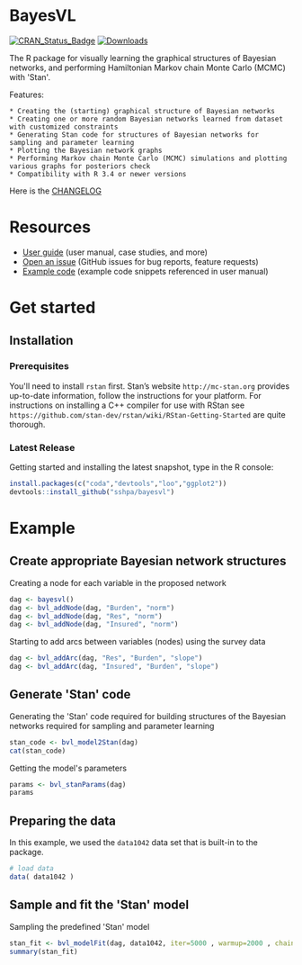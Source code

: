 BayesVL
==========

<!-- badges: start -->
[![CRAN\_Status\_Badge](http://www.r-pkg.org/badges/version/bayesvl?color=blue)](http://cran.r-project.org/package=bayesvl)
[![Downloads](http://cranlogs.r-pkg.org/badges/bayesvl?color=blue)](http://cran.rstudio.com/package=bayesvl)
<!-- badges: end -->

The R package for visually learning the graphical structures of Bayesian networks, and performing Hamiltonian Markov chain Monte Carlo (MCMC) with 'Stan'.

Features:

    * Creating the (starting) graphical structure of Bayesian networks
    * Creating one or more random Bayesian networks learned from dataset with customized constraints
    * Generating Stan code for structures of Bayesian networks for sampling and parameter learning
    * Plotting the Bayesian network graphs 
    * Performing Markov chain Monte Carlo (MCMC) simulations and plotting various graphs for posteriors check
    * Compatibility with R 3.4 or newer versions

Here is the [CHANGELOG](https://github.com/sshpa/baysvl/blob/master/CHANGELOG.md)

# Resources

* [User guide](https://osf.io/w5dx6/) (user manual, case studies, and more)
* [Open an issue](https://github.com/sshpa/bayesvl/issues) (GitHub issues for bug reports, feature requests)
* [Example code](https://github.com/sshpa/bayesvl/tree/master/examples) (example code snippets referenced in user manual)

# Get started

## Installation
### Prerequisites
You'll need to install ``rstan`` first. Stan’s website ``http://mc-stan.org`` provides up-to-date information, follow the instructions for your platform. For instructions on installing a C++ compiler for use with RStan see ``https://github.com/stan-dev/rstan/wiki/RStan-Getting-Started`` are quite thorough.

### Latest Release

Getting started and installing the latest snapshot, type in the R console:

```r
install.packages(c("coda","devtools","loo","ggplot2"))
devtools::install_github("sshpa/bayesvl")
```

# Example

## Create appropriate Bayesian network structures

Creating a node for each variable in the proposed network

```r
dag <- bayesvl()
dag <- bvl_addNode(dag, "Burden", "norm")
dag <- bvl_addNode(dag, "Res", "norm")
dag <- bvl_addNode(dag, "Insured", "norm")
```

Starting to add arcs between variables (nodes) using the survey data

```r
dag <- bvl_addArc(dag, "Res", "Burden", "slope")
dag <- bvl_addArc(dag, "Insured", "Burden", "slope")
```

## Generate 'Stan' code

Generating the 'Stan' code required for building structures of the Bayesian networks required for sampling and parameter learning

```r
stan_code <- bvl_model2Stan(dag)
cat(stan_code)
```

Getting the model's parameters

```r
params <- bvl_stanParams(dag)
params
```

## Preparing the data

In this example, we used the ``data1042`` data set that is built-in to the package.

```r
# load data
data( data1042 )
```

## Sample and fit the 'Stan' model

Sampling the predefined 'Stan' model

```r
stan_fit <- bvl_modelFit(dag, data1042, iter=5000 , warmup=2000 , chains=4 , cores=4)
summary(stan_fit)
```

